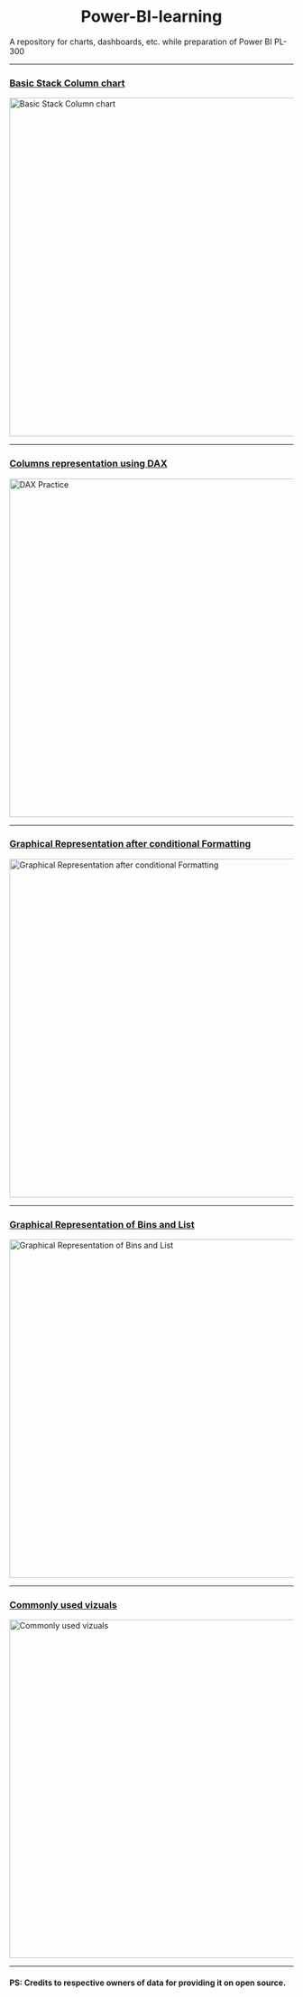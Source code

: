<h1 align="center"> Power-BI-learning </h1>
A repository for charts, dashboards, etc. while preparation of Power BI PL-300

---

<u><h3>Basic Stack Column chart</h3></u>

<img src= "https://github.com/user-attachments/assets/606ded75-0766-42d2-bd0b-c7dc4ebca8e5" alt="Basic Stack Column chart" width="600"/>

---

<u><h3>Columns representation using DAX</h3></u>

<img src= "https://github.com/user-attachments/assets/2d575ebf-7a14-4e61-a11c-77ba69079c45" alt="DAX Practice" width="600"/>

---

<u><h3>Graphical Representation after conditional Formatting</h3></u>

<img src= "https://github.com/user-attachments/assets/0d26ff8a-9803-4d56-bbdc-b86b6acf0f2f" alt="Graphical Representation after conditional Formatting" width="600"/>

---

<u><h3>Graphical Representation of Bins and List</h3></u>

<img src= "https://github.com/user-attachments/assets/0294bc98-fcd4-4958-9ae2-82ed36eccb00" alt="Graphical Representation of Bins and List" width="600"/>

---

<u><h3>Commonly used vizuals</h3></u>

<img src= "https://github.com/user-attachments/assets/73339d40-0abc-4093-98d4-c40f220bfb54" alt="Commonly used vizuals" width="600"/>

---

<h4>PS: Credits to respective owners of data for providing it on open source.</h4>
